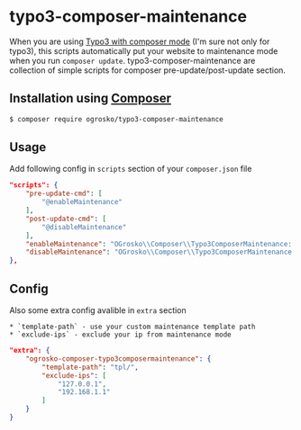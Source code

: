 # typo3-composer-maintenance

When you are using [Typo3 with composer mode](https://composer.typo3.org/) (I'm sure not only for typo3), this scripts automatically put your website to maintenance mode when you run `composer update`.
typo3-composer-maintenance are collection of simple scripts for composer pre-update/post-update section.

## Installation using [Composer](http://getcomposer.org/)

```bash
$ composer require ogrosko/typo3-composer-maintenance
```

## Usage
Add following config in `scripts` section of your `composer.json` file

```json
"scripts": {
	"pre-update-cmd": [
		"@enableMaintenance"
	],
	"post-update-cmd": [
		"@disableMaintenance"
	],
	"enableMaintenance": "OGrosko\\Composer\\Typo3ComposerMaintenance::maintenance_enable",
	"disableMaintenance": "OGrosko\\Composer\\Typo3ComposerMaintenance::maintenance_disable"
},
```

## Config
Also some extra config avalible in `extra` section

	* `template-path` - use your custom maintenance template path
	* `exclude-ips` - exclude your ip from maintenance mode

```json
"extra": {
	"ogrosko-composer-typo3composermaintenance": {
		"template-path": "tpl/",
		"exclude-ips": [
			"127.0.0.1",
			"192.168.1.1"
		]
	}
}
```		